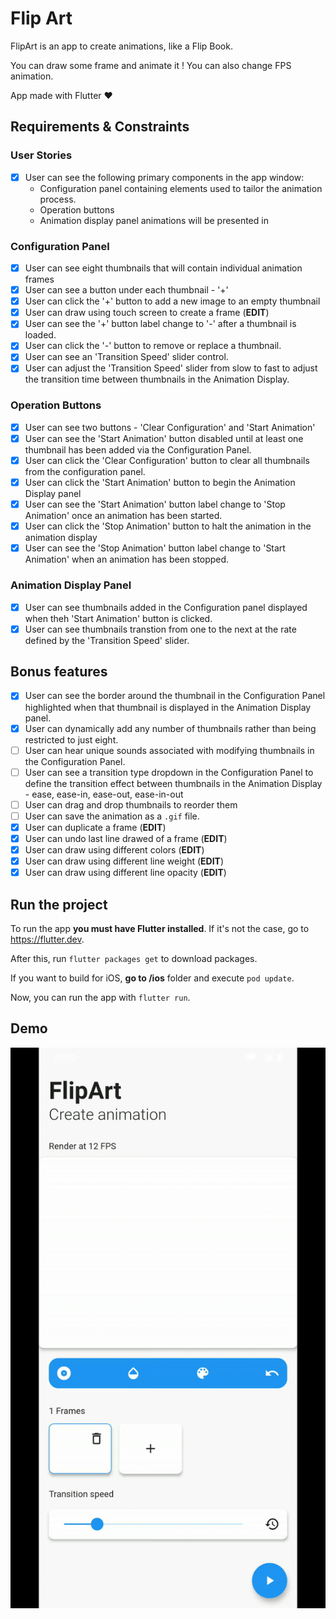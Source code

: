 # Flip Art

FlipArt is an app to create animations, like a Flip Book.

You can draw some frame and animate it ! You can also change FPS animation.

App made with Flutter ❤️

## Requirements & Constraints

### User Stories

- [X] User can see the following primary components in the app window:
  - Configuration panel containing elements used to tailor the animation
    process.
  - Operation buttons
  - Animation display panel animations will be presented in

### Configuration Panel

- [X] User can see eight thumbnails that will contain individual animation frames
- [X] User can see a button under each thumbnail - '+'
- [X] User can click the '+' button to add a new image to an empty thumbnail
- [X] User can draw using touch screen to create a frame (**EDIT**)
- [X] User can see the '+' button label change to '-' after a thumbnail is loaded.
- [X] User can click the '-' button to remove or replace a thumbnail.
- [X] User can see an 'Transition Speed' slider control. 
- [X] User can adjust the 'Transition Speed' slider from slow to fast to adjust the transition time between thumbnails in the Animation Display.

### Operation Buttons

- [X] User can see two buttons - 'Clear Configuration' and 'Start Animation'
- [X] User can see the 'Start Animation' button disabled until at least one thumbnail has been added via the Configuration Panel.
- [X] User can click the 'Clear Configuration' button to clear all thumbnails from the configuration panel.
- [X] User can click the 'Start Animation' button to begin the Animation Display panel
- [X] User can see the 'Start Animation' button label change to 'Stop Animation' once an animation has been started.
- [X] User can click the 'Stop Animation' button to halt the animation in the animation display
- [X] User can see the 'Stop Animation' button label change to 'Start Animation' when an animation has been stopped.

### Animation Display Panel

- [X] User can see thumbnails added in the Configuration panel displayed when theh 'Start Animation' button is clicked.
- [X] User can see thumbnails transtion from one to the next at the rate defined by the 'Transition Speed' slider.

## Bonus features

- [X] User can see the border around the thumbnail in the Configuration Panel highlighted when that thumbnail is displayed in the Animation Display panel.
- [X] User can dynamically add any number of thumbnails rather than being restricted to just eight.
- [ ] User can hear unique sounds associated with modifying thumbnails in the Configuration Panel.
- [ ] User can see a transition type dropdown in the Configuration Panel to define the transition effect between thumbnails in the Animation Display - ease, ease-in, ease-out, ease-in-out
- [ ] User can drag and drop thumbnails to reorder them
- [ ] User can save the animation as a `.gif` file.
- [X] User can duplicate a frame (**EDIT**)
- [X] User can undo last line drawed of a frame (**EDIT**)
- [X] User can draw using different colors (**EDIT**)
- [X] User can draw using different line weight (**EDIT**)
- [X] User can draw using different line opacity (**EDIT**)

## Run the project

To run the app **you must have Flutter installed**. If it's not the case, go to <https://flutter.dev>.

After this, run `flutter packages get` to download packages.

If you want to build for iOS, **go to /ios** folder and execute `pod update`.

Now, you can run the app with `flutter run`.

## Demo

![Demo GIF](https://raw.githubusercontent.com/Pyozer/FlipArt/master/demo.gif)
